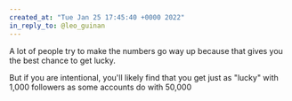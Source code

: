 ```yaml
---
created_at: "Tue Jan 25 17:45:40 +0000 2022"
in_reply_to: @leo_guinan
---
```


A lot of people try to make the numbers go way up because that gives you the best chance to get lucky.

But if you are intentional, you'll likely find that you get just as "lucky" with 1,000 followers as some accounts do with 50,000